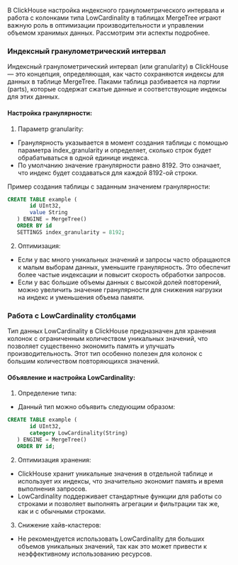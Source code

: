 В ClickHouse настройка индексного гранулометрического интервала и работа с колонками типа LowCardinality в таблицах MergeTree играют важную роль в оптимизации производительности и управлении объемом хранимых данных. Рассмотрим эти аспекты подробнее.

### Индексный гранулометрический интервал

Индексный гранулометрический интервал (или granularity) в ClickHouse — это концепция, определяющая, как часто сохраняются индексы для данных в таблице MergeTree. Паками таблица разбивается на *партии* (parts), которые содержат сжатые данные и соответствующие индексы для этих данных.

#### Настройка гранулярности:

1. Параметр granularity:
- Гранулярность указывается в момент создания таблицы с помощью параметра index_granularity и определяет, сколько строк будет обрабатываться в одной единице индекса.
- По умолчанию значение гранулярности равно 8192. Это означает, что индекс будет создаваться для каждой 8192-ой строки.

Пример создания таблицы с заданным значением гранулярности:
```sql
CREATE TABLE example (
       id UInt32,
       value String
   ) ENGINE = MergeTree()
   ORDER BY id
   SETTINGS index_granularity = 8192;
```

2. Оптимизация:
- Если у вас много уникальных значений и запросы часто обращаются к малым выборам данных, уменьшите гранулярность. Это обеспечит более частые индексации и повысит скорость обработки запросов.
- Если у вас большие объемы данных с высокой долей повторений, можно увеличить значение гранулярности для снижения нагрузки на индекс и уменьшения объема памяти.

### Работа с LowCardinality столбцами

Тип данных LowCardinality в ClickHouse предназначен для хранения колонок с ограниченным количеством уникальных значений, что позволяет существенно экономить память и улучшать производительность. Этот тип особенно полезен для колонок с большим количеством повторяющихся значений.

#### Объявление и настройка LowCardinality:

1. Определение типа:
- Данный тип можно объявить следующим образом:
```sql
CREATE TABLE example (
       id UInt32,
       category LowCardinality(String)
   ) ENGINE = MergeTree()
   ORDER BY id;
```

2. Оптимизация хранения:
- ClickHouse хранит уникальные значения в отдельной таблице и использует их индексы, что значительно экономит память и время выполнения запросов.
- LowCardinality поддерживает стандартные функции для работы со строками и позволяет выполнять агрегации и фильтрации так же, как и с обычными строками.

3. Снижение хайв-кластеров:
- Не рекомендуется использовать LowCardinality для больших объемов уникальных значений, так как это может привести к неэффективному использованию ресурсов.

